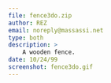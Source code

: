 ```yaml
---
file: fence3do.zip
author: REZ
email: noreply@massassi.net
type: both
description: >
    A wooden fence.
date: 10/24/99
screenshot: fence3do.gif
---
```

